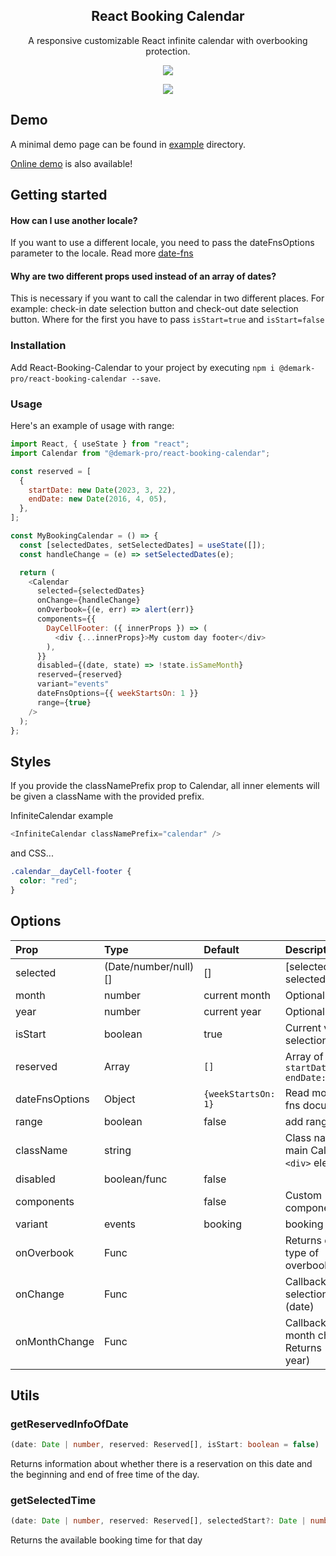 <div align="center">
    <h2>React Booking Calendar</h2>
    <p align="center">
        <p>A responsive customizable React infinite calendar with overbooking protection.</p>
        <a href="https://www.npmjs.com/package/@demark-pro/react-booking-calendar" target="_blank">
            <img src="https://img.shields.io/npm/v/@demark-pro/react-booking-calendar">
        </a>
    </p>
</div>

<p align="center">
    <a href="https://frappe.github.io/gantt">
        <img src="https://media.giphy.com/media/a7duNBi2PPNrJmxv0b/giphy.gif">
    </a>
</p>

## Demo

A minimal demo page can be found in [example](https://github.com/demark-pro/react-booking-calendar/tree/main/example) directory.

[Online demo](https://demark-pro.github.io/react-booking-calendar/) is also available!

## Getting started

#### How can I use another locale?

If you want to use a different locale, you need to pass the dateFnsOptions parameter to the locale. Read more [date-fns](https://date-fns.org/v2.29.3/docs/I18n-Contribution-Guide#choosing-a-directory-name-for-a-locale)

#### Why are two different props used instead of an array of dates?

This is necessary if you want to call the calendar in two different places. For example: check-in date selection button and check-out date selection button. Where for the first you have to pass `isStart=true` and `isStart=false`

### Installation

Add React-Booking-Calendar to your project by executing `npm i @demark-pro/react-booking-calendar --save`.

### Usage

Here's an example of usage with range:

```js
import React, { useState } from "react";
import Calendar from "@demark-pro/react-booking-calendar";

const reserved = [
  {
    startDate: new Date(2023, 3, 22),
    endDate: new Date(2016, 4, 05),
  },
];

const MyBookingCalendar = () => {
  const [selectedDates, setSelectedDates] = useState([]);
  const handleChange = (e) => setSelectedDates(e);

  return (
    <Calendar
      selected={selectedDates}
      onChange={handleChange}
      onOverbook={(e, err) => alert(err)}
      components={{
        DayCellFooter: ({ innerProps }) => (
          <div {...innerProps}>My custom day footer</div>
        ),
      }}
      disabled={(date, state) => !state.isSameMonth}
      reserved={reserved}
      variant="events"
      dateFnsOptions={{ weekStartsOn: 1 }}
      range={true}
    />
  );
};
```

## Styles

If you provide the classNamePrefix prop to Calendar, all inner elements will be given a className with the provided prefix.

InfiniteСalendar example

```js
<InfiniteCalendar classNamePrefix="calendar" />
```

and CSS...

```css
.calendar__dayCell-footer {
  color: "red";
}
```

## Options

| Prop           | Type                 | Default             | Description                                                   |
| :------------- | :------------------- | :------------------ | :------------------------------------------------------------ |
| selected       | (Date/number/null)[] | []                  | [selectedStartDate, selectedEndDate]                          |
| month          | number               | current month       | Optional                                                      |
| year           | number               | current year        | Optional                                                      |
| isStart        | boolean              | true                | Current value selection                                       |
| reserved       | Array                | `[]`                | Array of objects `{ startDate: Date, endDate: Date }`         |
| dateFnsOptions | Object               | `{weekStartsOn: 1}` | Read more date-fns documentation                              |
| range          | boolean              | false               | add range logic                                               |
| className      | string               |                     | Class name(s) main Calendar `<div>` element                   |
| disabled       | boolean/func         | false               |                                                               |
| components     |                      | false               | Custom components                                             |
| variant        | events               | booking             | booking                                                       | 
| onOverbook     | Func                 |                     | Returns date and type of overbooking error                    |
| onChange       | Func                 |                     | Callback after date selection. Returns (date)                 |
| onMonthChange  | Func                 |                     | Callback after month change. Returns (month, year)            |

## Utils

### getReservedInfoOfDate

```ts
(date: Date | number, reserved: Reserved[], isStart: boolean = false)
```

Returns information about whether there is a reservation on this date and the beginning and end of free time of the day.

### getSelectedTime

```ts
(date: Date | number, reserved: Reserved[], selectedStart?: Date | number | null)`
```

Returns the available booking time for that day
